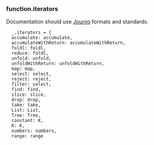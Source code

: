 ### function.iterators

Documentation should use [Journo](https://github.com/jashkenas/journo) formats and standards.

      _.iterators = {
      accumulate: accumulate,
      accumulateWithReturn: accumulateWithReturn,
      foldl: foldl,
      reduce: foldl,
      unfold: unfold,
      unfoldWithReturn: unfoldWithReturn,
      map: map,
      select: select,
      reject: reject,
      filter: select,
      find: find,
      slice: slice,
      drop: drop,
      take: take,
      List: List,
      Tree: Tree,
      constant: K,
      K: K,
      numbers: numbers,
      range: range

